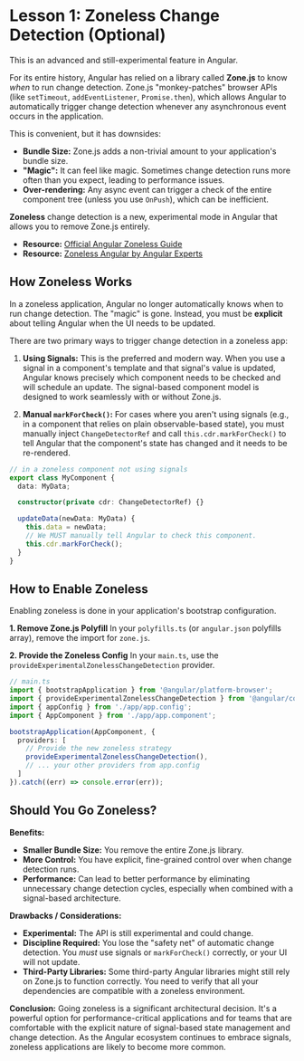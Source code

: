 # Lesson 1: Zoneless Change Detection (Optional)

This is an advanced and still-experimental feature in Angular.

For its entire history, Angular has relied on a library called **Zone.js** to know *when* to run change detection. Zone.js "monkey-patches" browser APIs (like `setTimeout`, `addEventListener`, `Promise.then`), which allows Angular to automatically trigger change detection whenever any asynchronous event occurs in the application.

This is convenient, but it has downsides:
-   **Bundle Size:** Zone.js adds a non-trivial amount to your application's bundle size.
-   **"Magic":** It can feel like magic. Sometimes change detection runs more often than you expect, leading to performance issues.
-   **Over-rendering:** Any async event can trigger a check of the entire component tree (unless you use `OnPush`), which can be inefficient.

**Zoneless** change detection is a new, experimental mode in Angular that allows you to remove Zone.js entirely.

- **Resource:** [Official Angular Zoneless Guide](https://angular.dev/guide/zoneless)
- **Resource:** [Zoneless Angular by Angular Experts](https://angularexperts.io/blog/zoneless-angular)

## How Zoneless Works

In a zoneless application, Angular no longer automatically knows when to run change detection. The "magic" is gone. Instead, you must be **explicit** about telling Angular when the UI needs to be updated.

There are two primary ways to trigger change detection in a zoneless app:

1.  **Using Signals:** This is the preferred and modern way. When you use a signal in a component's template and that signal's value is updated, Angular knows precisely which component needs to be checked and will schedule an update. The signal-based component model is designed to work seamlessly with or without Zone.js.

2.  **Manual `markForCheck()`:** For cases where you aren't using signals (e.g., in a component that relies on plain observable-based state), you must manually inject `ChangeDetectorRef` and call `this.cdr.markForCheck()` to tell Angular that the component's state has changed and it needs to be re-rendered.

```typescript
// in a zoneless component not using signals
export class MyComponent {
  data: MyData;

  constructor(private cdr: ChangeDetectorRef) {}

  updateData(newData: MyData) {
    this.data = newData;
    // We MUST manually tell Angular to check this component.
    this.cdr.markForCheck();
  }
}
```

## How to Enable Zoneless

Enabling zoneless is done in your application's bootstrap configuration.

**1. Remove Zone.js Polyfill**
In your `polyfills.ts` (or `angular.json` polyfills array), remove the import for `zone.js`.

**2. Provide the Zoneless Config**
In your `main.ts`, use the `provideExperimentalZonelessChangeDetection` provider.

```typescript
// main.ts
import { bootstrapApplication } from '@angular/platform-browser';
import { provideExperimentalZonelessChangeDetection } from '@angular/core';
import { appConfig } from './app/app.config';
import { AppComponent } from './app/app.component';

bootstrapApplication(AppComponent, {
  providers: [
    // Provide the new zoneless strategy
    provideExperimentalZonelessChangeDetection(),
    // ... your other providers from app.config
  ]
}).catch((err) => console.error(err));
```

## Should You Go Zoneless?

**Benefits:**
-   **Smaller Bundle Size:** You remove the entire Zone.js library.
-   **More Control:** You have explicit, fine-grained control over when change detection runs.
-   **Performance:** Can lead to better performance by eliminating unnecessary change detection cycles, especially when combined with a signal-based architecture.

**Drawbacks / Considerations:**
-   **Experimental:** The API is still experimental and could change.
-   **Discipline Required:** You lose the "safety net" of automatic change detection. You *must* use signals or `markForCheck()` correctly, or your UI will not update.
-   **Third-Party Libraries:** Some third-party Angular libraries might still rely on Zone.js to function correctly. You need to verify that all your dependencies are compatible with a zoneless environment.

**Conclusion:**
Going zoneless is a significant architectural decision. It's a powerful option for performance-critical applications and for teams that are comfortable with the explicit nature of signal-based state management and change detection. As the Angular ecosystem continues to embrace signals, zoneless applications are likely to become more common.